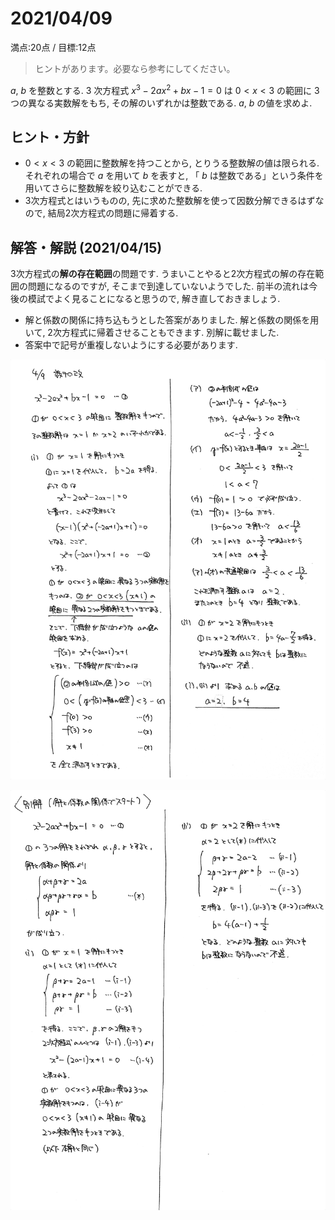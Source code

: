 # 2021/04/09

満点:20点 / 目標:12点

> ヒントがあります。必要なら参考にしてください。

$a$, $b$ を整数とする. $3$ 次方程式 $x^3-2ax^2+bx-1=0$ は $0<x<3$ の範囲に $3$ つの異なる実数解をもち, その解のいずれかは整数である. $a$, $b$ の値を求めよ.

<div style="page-break-before:always"></div>

## ヒント・方針

- $0<x<3$ の範囲に整数解を持つことから, とりうる整数解の値は限られる. それぞれの場合で $a$ を用いて $b$ を表すと, 「 $b$ は整数である」という条件を用いてさらに整数解を絞り込むことができる.
- 3次方程式とはいうものの, 先に求めた整数解を使って因数分解できるはずなので, 結局2次方程式の問題に帰着する.

<div style="page-break-before:always"></div>

## 解答・解説 (2021/04/15)
3次方程式の**解の存在範囲**の問題です. うまいことやると2次方程式の解の存在範囲の問題になるのですが, そこまで到達していないようでした. 前半の流れは今後の模試でよく見ることになると思うので, 解き直しておきましょう.

- 解と係数の関係に持ち込もうとした答案がありました. 解と係数の関係を用いて, 2次方程式に帰着させることもできます. 別解に載せました.
- 答案中で記号が重複しないようにする必要があります.

![](mathterro_20210409_01.jpg)

![](mathterro_20210409_02.jpg)